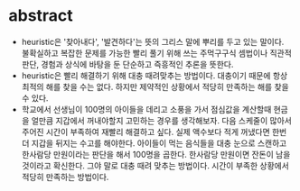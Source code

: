 # abstract

- heuristic은 '찾아내다', '발견하다'는 뜻의 그리스 말에 뿌리를 두고
  있는 말이다. 불확실하고 복잡한 문제를 가능한 빨리 풀기 위해 쓰는
  주먹구구식 셈법이나 직관적 판단, 경험과 상식에 바탕을 둔 단순하고
  즉흥적인 추론을 뜻한다.
- heuristic은 빨리 해결하기 위해 대충 때려맞추는 방법이다. 대충이기 때문에
  항상 최적의 해를 찾을 수는 없다. 하지만 제약적인 상황에서 적당히 만족하는
  해를 찾을 수 있다.
- 학교에서 선생님이 100명의 아이들을 데리고 소풍을 가서 점심값을
  계산할때 현금을 얼만큼 지갑에서 꺼내야할지 고민하는 경우를
  생각해보자. 다음 스케줄이 많아서 주어진 시간이 부족하여 재빨리
  해결하고 싶다.  실제 액수보다 적게 꺼냈다면 한번 더 지갑을 뒤지는
  수고를 해야한다. 아이들이 먹는 음식들을 대충 눈으로 스캔하고
  한사람당 만원이라는 판단을 해서 100명을 곱한다.  한사람당 만원이면
  잔돈이 남을 것이라고 확신한다. 그야 말로 대충 때려 맞추는 방법이다.
  시간이 부족한 상황에서 적당히 만족하는 방법이다.

